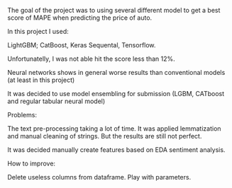 The goal of the project was to using several different model to get a best score of MAPE when predicting the price of auto.

In this project I used:

LightGBM;
CatBoost,
Keras Sequental,
Tensorflow.

Unfortunatelly, I was not able hit the score less than 12%.

Neural networks shows in general worse results than conventional models (at least in this project)

It was decided to use model ensembling for submission (LGBM, CATboost and regular tabular neural model)

Problems:

The text pre-processing taking a lot of time. It was applied lemmatization and manual cleaning of strings.
But the results are still not perfect.

It was decided manually create features based on EDA sentiment analysis.

How to improve:

Delete useless columns from dataframe.
Play with parameters.